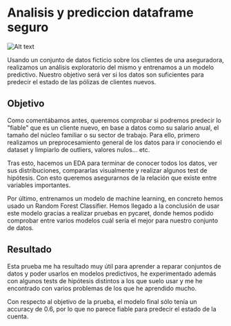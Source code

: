 # Analisis y prediccion dataframe seguro
![Alt text](https://d31dn7nfpuwjnm.cloudfront.net/images/valoraciones/0049/7296/seguros_que_debemos_tener_500_foro.jpg?1655183944 "cloudfront.net")

Usando un conjunto de datos ficticio sobre los clientes de una aseguradora, realizamos un análisis exploratorio del mismo y entrenamos a un modelo predictivo.
Nuestro objetivo será ver si los datos son suficientes para predecir el estado de las pólizas de clientes nuevos.

## Objetivo
Como comentábamos antes, queremos comprobar si podremos predecir lo "fiable" que es un cliente nuevo, en base a datos como su salario anual, el tamaño del núcleo familiar o su sector de trabajo.
Para ello, primero realizamos un preprocesamiento general de los datos para ir conociendo el dataset y limpiarlo de outliers, valores nulos... etc.

Tras esto, hacemos un EDA para terminar de conocer todos los datos, ver sus distribuciones, compararlas visualmente y realizar algunos test de hipótesis. Con esto queremos asegurarnos de la relación que existe entre variables importantes.

Por último, entrenamos un modelo de machine learning, en concreto hemos usado un Random Forest Classifier. Hemos llegado a la conclusión de usar este modelo gracias a realizar pruebas en pycaret, donde hemos podido comprobar entre varios modelos cuál sería el mejor para nuestro conjunto de datos.

## Resultado
Esta prueba me ha resultado muy útil para aprender a reparar conjuntos de datos y poder usarlos en modelos predictivos, he experimentado además con algunos tests de hipótesis distintos a los que suelo usar y me he encontrado con varios problemas de los que he aprendido mucho.

Con respecto al objetivo de la prueba, el modelo final sólo tenía un accuracy de 0.6, por lo que no parece fiable para predecir el estado de la cuenta.
